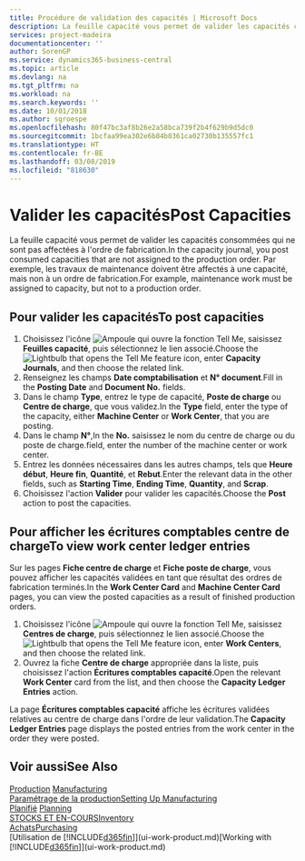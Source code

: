 ```yaml
---
title: Procédure de validation des capacités | Microsoft Docs
description: La feuille capacité vous permet de valider les capacités consommées qui ne sont pas affectées à l'ordre de fabrication. Par exemple, les travaux de maintenance doivent être affectés à une capacité, mais non à un ordre de fabrication.
services: project-madeira
documentationcenter: ''
author: SorenGP
ms.service: dynamics365-business-central
ms.topic: article
ms.devlang: na
ms.tgt_pltfrm: na
ms.workload: na
ms.search.keywords: ''
ms.date: 10/01/2018
ms.author: sgroespe
ms.openlocfilehash: 80f47bc3af8b26e2a58bca739f2b4f629b9d5dc0
ms.sourcegitcommit: 1bcfaa99ea302e6b84b8361ca02730b135557fc1
ms.translationtype: HT
ms.contentlocale: fr-BE
ms.lasthandoff: 03/08/2019
ms.locfileid: "818630"
---
```

# <a name="post-capacities"></a><span data-ttu-id="7a705-104">Valider les capacités</span><span class="sxs-lookup"><span data-stu-id="7a705-104">Post Capacities</span></span>
<span data-ttu-id="7a705-105">La feuille capacité vous permet de valider les capacités consommées qui ne sont pas affectées à l'ordre de fabrication.</span><span class="sxs-lookup"><span data-stu-id="7a705-105">In the capacity journal, you post consumed capacities that are not assigned to the production order.</span></span> <span data-ttu-id="7a705-106">Par exemple, les travaux de maintenance doivent être affectés à une capacité, mais non à un ordre de fabrication.</span><span class="sxs-lookup"><span data-stu-id="7a705-106">For example, maintenance work must be assigned to capacity, but not to a production order.</span></span>  

## <a name="to-post-capacities"></a><span data-ttu-id="7a705-107">Pour valider les capacités</span><span class="sxs-lookup"><span data-stu-id="7a705-107">To post capacities</span></span>  
1.  <span data-ttu-id="7a705-108">Choisissez l'icône ![Ampoule qui ouvre la fonction Tell Me](media/ui-search/search_small.png "Dites-moi ce que vous voulez faire"), saisissez **Feuilles capacité**, puis sélectionnez le lien associé.</span><span class="sxs-lookup"><span data-stu-id="7a705-108">Choose the ![Lightbulb that opens the Tell Me feature](media/ui-search/search_small.png "Tell me what you want to do") icon, enter **Capacity Journals**, and then choose the related link.</span></span>  
2.  <span data-ttu-id="7a705-109">Renseignez les champs **Date comptabilisation** et **N° document**.</span><span class="sxs-lookup"><span data-stu-id="7a705-109">Fill in the **Posting Date** and **Document No.** fields.</span></span>  
3.  <span data-ttu-id="7a705-110">Dans le champ **Type**, entrez le type de capacité, **Poste de charge** ou **Centre de charge**, que vous validez.</span><span class="sxs-lookup"><span data-stu-id="7a705-110">In the **Type** field, enter the type of the capacity, either **Machine Center** or **Work Center**, that you are posting.</span></span>  
4.  <span data-ttu-id="7a705-111">Dans le champ **N°**,</span><span class="sxs-lookup"><span data-stu-id="7a705-111">In the **No.**</span></span> <span data-ttu-id="7a705-112">saisissez le nom du centre de charge ou du poste de charge.</span><span class="sxs-lookup"><span data-stu-id="7a705-112">field, enter the number of the machine center or work center.</span></span>  
5.  <span data-ttu-id="7a705-113">Entrez les données nécessaires dans les autres champs, tels que **Heure début**, **Heure fin**, **Quantité**, et **Rebut**.</span><span class="sxs-lookup"><span data-stu-id="7a705-113">Enter the relevant data in the other fields, such as **Starting Time**, **Ending Time**, **Quantity**, and **Scrap**.</span></span>  
6.  <span data-ttu-id="7a705-114">Choisissez l'action **Valider** pour valider les capacités.</span><span class="sxs-lookup"><span data-stu-id="7a705-114">Choose the **Post** action to post the capacities.</span></span>  

## <a name="to-view-work-center-ledger-entries"></a><span data-ttu-id="7a705-115">Pour afficher les écritures comptables centre de charge</span><span class="sxs-lookup"><span data-stu-id="7a705-115">To view work center ledger entries</span></span>  
<span data-ttu-id="7a705-116">Sur les pages **Fiche centre de charge** et **Fiche poste de charge**, vous pouvez afficher les capacités validées en tant que résultat des ordres de fabrication terminés.</span><span class="sxs-lookup"><span data-stu-id="7a705-116">In the **Work Center Card** and **Machine Center Card** pages, you can view the posted capacities as a result of finished production orders.</span></span>    
1.  <span data-ttu-id="7a705-117">Choisissez l'icône ![Ampoule qui ouvre la fonction Tell Me](media/ui-search/search_small.png "Dites-moi ce que vous voulez faire"), saisissez **Centres de charge**, puis sélectionnez le lien associé.</span><span class="sxs-lookup"><span data-stu-id="7a705-117">Choose the ![Lightbulb that opens the Tell Me feature](media/ui-search/search_small.png "Tell me what you want to do") icon, enter **Work Centers**, and then choose the related link.</span></span>  
2.  <span data-ttu-id="7a705-118">Ouvrez la fiche **Centre de charge** appropriée dans la liste, puis choisissez l'action **Écritures comptables capacité**.</span><span class="sxs-lookup"><span data-stu-id="7a705-118">Open the relevant **Work Center** card from the list, and then choose the **Capacity Ledger Entries** action.</span></span>  

<span data-ttu-id="7a705-119">La page **Écritures comptables capacité** affiche les écritures validées relatives au centre de charge dans l'ordre de leur validation.</span><span class="sxs-lookup"><span data-stu-id="7a705-119">The **Capacity Ledger Entries** page displays the posted entries from the work center in the order they were posted.</span></span>   

## <a name="see-also"></a><span data-ttu-id="7a705-120">Voir aussi</span><span class="sxs-lookup"><span data-stu-id="7a705-120">See Also</span></span>  
<span data-ttu-id="7a705-121">[Production](production-manage-manufacturing.md)  </span><span class="sxs-lookup"><span data-stu-id="7a705-121">[Manufacturing](production-manage-manufacturing.md)  </span></span>  
[<span data-ttu-id="7a705-122">Paramétrage de la production</span><span class="sxs-lookup"><span data-stu-id="7a705-122">Setting Up Manufacturing</span></span>](production-configure-production-processes.md)  
<span data-ttu-id="7a705-123">[Planifié](production-planning.md)    </span><span class="sxs-lookup"><span data-stu-id="7a705-123">[Planning](production-planning.md)    </span></span>  
[<span data-ttu-id="7a705-124">STOCKS ET EN-COURS</span><span class="sxs-lookup"><span data-stu-id="7a705-124">Inventory</span></span>](inventory-manage-inventory.md)  
[<span data-ttu-id="7a705-125">Achats</span><span class="sxs-lookup"><span data-stu-id="7a705-125">Purchasing</span></span>](purchasing-manage-purchasing.md)  
<span data-ttu-id="7a705-126">[Utilisation de [!INCLUDE[d365fin](includes/d365fin_md.md)]](ui-work-product.md)</span><span class="sxs-lookup"><span data-stu-id="7a705-126">[Working with [!INCLUDE[d365fin](includes/d365fin_md.md)]](ui-work-product.md)</span></span>
